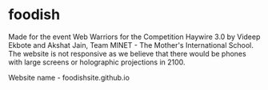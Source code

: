 # foodish
Made for the event Web Warriors for the Competition Haywire 3.0 by Videep Ekbote and Akshat Jain, Team MINET - The Mother's International School.
The website is not responsive as we believe that there would be phones with large screens or holographic projections in 2100.

Website name - foodishsite.github.io
